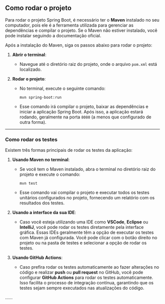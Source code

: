 ## Como rodar o projeto

Para rodar o projeto Spring Boot, é necessário ter o **Maven** instalado no seu computador, pois ele é a ferramenta utilizada para gerenciar as dependências e compilar o projeto. Se o Maven não estiver instalado, você pode instalar seguindo a documentação oficial.

Após a instalação do Maven, siga os passos abaixo para rodar o projeto:

1. **Abrir o terminal**:

   - Navegue até o diretório raiz do projeto, onde o arquivo `pom.xml` está localizado.

2. **Rodar o projeto**:
   - No terminal, execute o seguinte comando:
     ```
     mvn spring-boot:run
     ```
   - Esse comando irá compilar o projeto, baixar as dependências e iniciar a aplicação Spring Boot. Após isso, a aplicação estará rodando, geralmente na porta `8080` (a menos que configurado de outra forma).

---

### Como rodar os testes

Existem três formas principais de rodar os testes da aplicação:

1. **Usando Maven no terminal**:

   - Se você tem o Maven instalado, abra o terminal no diretório raiz do projeto e execute o comando:
     ```
     mvn test
     ```
   - Esse comando vai compilar o projeto e executar todos os testes unitários configurados no projeto, fornecendo um relatório com os resultados dos testes.

2. **Usando a interface da sua IDE**:

   - Caso você esteja utilizando uma IDE como **VSCode**, **Eclipse** ou **IntelliJ**, você pode rodar os testes diretamente pela interface gráfica. Essas IDEs geralmente têm a opção de executar os testes com Maven já configurada. Você pode clicar com o botão direito no projeto ou na pasta de testes e selecionar a opção de rodar os testes.

3. **Usando GitHub Actions**:
   - Caso prefira rodar os testes automaticamente ao fazer alterações no código e realizar **push** ou **pull request** no GitHub, você pode configurar **GitHub Actions** para rodar os testes automaticamente. Isso facilita o processo de integração contínua, garantindo que os testes sejam sempre executados nas atualizações do código.

......
